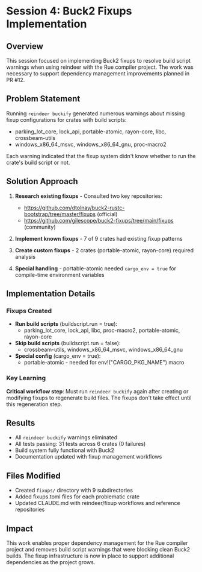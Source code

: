 # Session 4: Buck2 Fixups Implementation

## Overview
This session focused on implementing Buck2 fixups to resolve build script warnings when using reindeer with the Rue compiler project. The work was necessary to support dependency management improvements planned in PR #12.

## Problem Statement
Running `reindeer buckify` generated numerous warnings about missing fixup configurations for crates with build scripts:
- parking_lot_core, lock_api, portable-atomic, rayon-core, libc, crossbeam-utils
- windows_x86_64_msvc, windows_x86_64_gnu, proc-macro2

Each warning indicated that the fixup system didn't know whether to run the crate's build script or not.

## Solution Approach
1. **Research existing fixups** - Consulted two key repositories:
   - https://github.com/dtolnay/buck2-rustc-bootstrap/tree/master/fixups (official)
   - https://github.com/gilescope/buck2-fixups/tree/main/fixups (community)

2. **Implement known fixups** - 7 of 9 crates had existing fixup patterns
3. **Create custom fixups** - 2 crates (portable-atomic, rayon-core) required analysis
4. **Special handling** - portable-atomic needed `cargo_env = true` for compile-time environment variables

## Implementation Details

### Fixups Created
- **Run build scripts** (buildscript.run = true):
  - parking_lot_core, lock_api, libc, proc-macro2, portable-atomic, rayon-core
- **Skip build scripts** (buildscript.run = false):
  - crossbeam-utils, windows_x86_64_msvc, windows_x86_64_gnu
- **Special config** (cargo_env = true):
  - portable-atomic - needed for env!("CARGO_PKG_NAME") macro

### Key Learning
**Critical workflow step**: Must run `reindeer buckify` again after creating or modifying fixups to regenerate build files. The fixups don't take effect until this regeneration step.

## Results
- All `reindeer buckify` warnings eliminated
- All tests passing: 31 tests across 6 crates (0 failures)
- Build system fully functional with Buck2
- Documentation updated with fixup management workflows

## Files Modified
- Created `fixups/` directory with 9 subdirectories
- Added fixups.toml files for each problematic crate
- Updated CLAUDE.md with reindeer/fixup workflows and reference repositories

## Impact
This work enables proper dependency management for the Rue compiler project and removes build script warnings that were blocking clean Buck2 builds. The fixup infrastructure is now in place to support additional dependencies as the project grows.